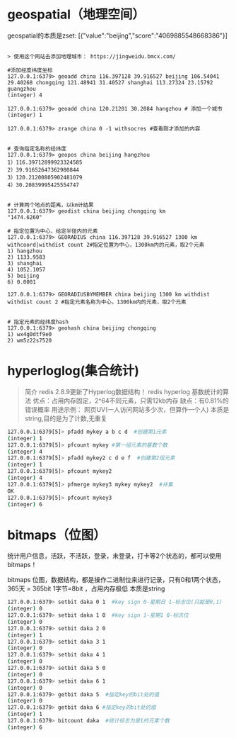 # geospatial（地理空间）

geospatial的本质是zset:  [{"value":"beijing","score":"4069885548668386"}]

```

> 使用这个网站去添加地理城市： https://jingweidu.bmcx.com/

#添加经度纬度坐标
127.0.0.1:6379> geoadd china 116.397128 39.916527 beijing 106.54041 29.40268 chongqing 121.48941 31.40527 shanghai 113.27324 23.15792 guangzhou  
(integer) 4

127.0.0.1:6379> geoadd china 120.21201 30.2084 hangzhou # 添加一个城市
(integer) 1

127.0.0.1:6379> zrange china 0 -1 withsocres #查看刚才添加的内容


# 查询指定名称的经纬度
127.0.0.1:6379> geopos china beijing hangzhou 
1）116.39712899923324585
2）39.91652647362980844
3）120.21200805902481079
4）30.20839995425554747


# 计算两个地点的距离，以km计结果
127.0.0.1:6379> geodist china beijing chongqing km  
"1474.6260"

# 指定位置为中心，给定半径内的元素
127.0.0.1:6379> GEORADIUS china 116.397128 39.916527 1300 km withcoord|withdist count 2#指定位置为中心，1300km内的元素，取2个元素
1) hangzhou
2) 1133.9583
3) shanghai
4) 1052.1057
5) beijing
6) 0.0001

127.0.0.1:6379> GEORADIUSBYMEMBER china beijing 1300 km withdist withdist count 2 #指定元素名称为中心，1300km内的元素，取2个元素


# 指定元素的经纬度hash
127.0.0.1:6379> geohash china beijing chongqing
1) wx4g0dtf9e0
2) wm5z22s7520

```


# hyperloglog(集合统计)

> 简介
redis 2.8.9更新了Hyperlog数据结构！
redis hyperlog 基数统计的算法
优点：占用内存固定，2^64不同元素，只需12kb内存
缺点：有0.81%的错误概率
用途示例： 网页UV(一人访问网站多少次，但算作一个人)
本质是string,目的是为了计数,无重复

```bash
127.0.0.1:6379[5]> pfadd mykey a b c d  #创建第1元素
(integer) 1
127.0.0.1:6379[5]> pfcount mykey #第一组元素的基数个数
(integer) 4
127.0.0.1:6379[5]> pfadd mykey2 c d e f  #创建第2组元素
(integer) 1
127.0.0.1:6379[5]> pfcount mykey2
(integer) 4
127.0.0.1:6379[5]> pfmerge mykey3 mykey mykey2  #并集
OK
127.0.0.1:6379[5]> pfcount mykey3
(integer) 6
```

# bitmaps（位图） 

统计用户信息，活跃，不活跃，登录，未登录，打卡等2个状态的，都可以使用bitmaps！

bitmaps 位图，数据结构，都是操作二进制位来进行记录，只有0和1两个状态，
365天 = 365bit  1字节=8bit ，占用内存极低
本质是string

```bash
127.0.0.1:6379> setbit daka 0 1  #key sign 0-星期日 1-标志位(只能是0,1)
(integer) 0
127.0.0.1:6379> setbit daka 1 0  #key sign 1-星期1 0-标志位
(integer) 0
127.0.0.1:6379> setbit daka 2 0
(integer) 1
127.0.0.1:6379> setbit daka 3 1
(integer) 0
127.0.0.1:6379> setbit daka 4 1
(integer) 0
127.0.0.1:6379> setbit daka 5 0
(integer) 0
127.0.0.1:6379> setbit daka 6 1
(integer) 0
127.0.0.1:6379> getbit daka 5  #指定key的bit处的值
(integer) 0
127.0.0.1:6379> getbit daka 6 #指定key的bit处的值
(integer) 1
127.0.0.1:6379> bitcount daka  #统计标志为是1的元素个数
(integer) 6
```
